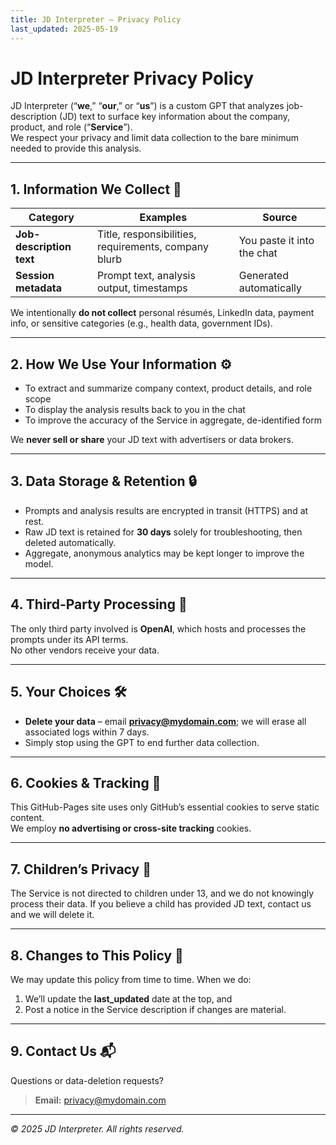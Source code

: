 ```yaml
---
title: JD Interpreter – Privacy Policy
last_updated: 2025-05-19
---
```


# JD Interpreter Privacy Policy

JD Interpreter (“**we**,” “**our**,” or “**us**”) is a custom GPT that analyzes
job-description (JD) text to surface key information about the company,
product, and role (“**Service**”).  
We respect your privacy and limit data collection to the bare minimum needed
to provide this analysis.

---

## 1.  Information We Collect 📄

| Category | Examples | Source |
|----------|----------|--------|
| **Job-description text** | Title, responsibilities, requirements, company blurb | You paste it into the chat |
| **Session metadata** | Prompt text, analysis output, timestamps | Generated automatically |

We intentionally **do not collect** personal résumés, LinkedIn data,
payment info, or sensitive categories (e.g., health data, government IDs).

---

## 2.  How We Use Your Information ⚙️

* To extract and summarize company context, product details, and role scope  
* To display the analysis results back to you in the chat  
* To improve the accuracy of the Service in aggregate, de-identified form

We **never sell or share** your JD text with advertisers or data brokers.

---

## 3.  Data Storage & Retention 🔒

* Prompts and analysis results are encrypted in transit (HTTPS) and at rest.  
* Raw JD text is retained for **30 days** solely for troubleshooting, then deleted automatically.  
* Aggregate, anonymous analytics may be kept longer to improve the model.

---

## 4.  Third-Party Processing 🤝

The only third party involved is **OpenAI**, which hosts and processes
the prompts under its API terms.  
No other vendors receive your data.

---

## 5.  Your Choices 🛠️

* **Delete your data** – email **privacy@mydomain.com**; we will erase
  all associated logs within 7 days.  
* Simply stop using the GPT to end further data collection.

---

## 6.  Cookies & Tracking 🍪

This GitHub-Pages site uses only GitHub’s
essential cookies to serve static content.  
We employ **no advertising or cross-site tracking** cookies.

---

## 7.  Children’s Privacy 👶

The Service is not directed to children under 13, and we do not knowingly
process their data.  If you believe a child has provided JD text, contact us
and we will delete it.

---

## 8.  Changes to This Policy 📝

We may update this policy from time to time.  When we do:

1. We’ll update the **last_updated** date at the top, and  
2. Post a notice in the Service description if changes are material.

---

## 9.  Contact Us 📬

Questions or data-deletion requests?

> **Email:** privacy@mydomain.com  

---

*© 2025 JD Interpreter. All rights reserved.*
